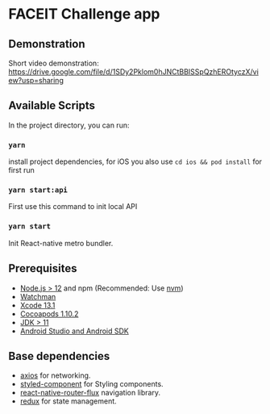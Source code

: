 # FACEIT Challenge app

## Demonstration 

Short video demonstration: https://drive.google.com/file/d/1SDy2Pklom0hJNCtBBISSpQzhEROtyczX/view?usp=sharing


## Available Scripts

In the project directory, you can run:

### `yarn`
install project dependencies, for iOS you also use `cd ios && pod install` for first run

### `yarn start:api`
First use this command to init local API

### `yarn start`
Init React-native metro bundler.


## Prerequisites

- [Node.js > 12](https://nodejs.org) and npm (Recommended: Use [nvm](https://github.com/nvm-sh/nvm))
- [Watchman](https://facebook.github.io/watchman)
- [Xcode 13.1](https://developer.apple.com/xcode)
- [Cocoapods 1.10.2](https://cocoapods.org)
- [JDK > 11](https://www.oracle.com/java/technologies/javase-jdk11-downloads.html)
- [Android Studio and Android SDK](https://developer.android.com/studio)


## Base dependencies

- [axios](https://github.com/axios/axios) for networking.
- [styled-component](https://styled-components.com/) for Styling components.
- [react-native-router-flux](https://www.npmjs.com/package/react-native-router-flux) navigation library.
- [redux](https://redux.js.org/) for state management.
